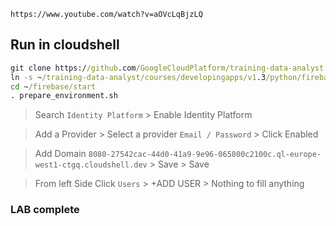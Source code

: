```
https://www.youtube.com/watch?v=aOVcLqBjzLQ
```
## Run in cloudshell
```cmd
git clone https://github.com/GoogleCloudPlatform/training-data-analyst
ln -s ~/training-data-analyst/courses/developingapps/v1.3/python/firebase ~/firebase
cd ~/firebase/start
. prepare_environment.sh
```
> Search `Identity Platform` > Enable Identity Platform

>Add a Provider > Select a provider `Email / Password` > Click Enabled

>Add Domain `8080-27542cac-44d0-41a9-9e96-065800c2100c.ql-europe-west1-ctgq.cloudshell.dev` > Save > Save

>From left Side Click `Users` > +ADD USER > Nothing to fill anything 

### LAB complete 
